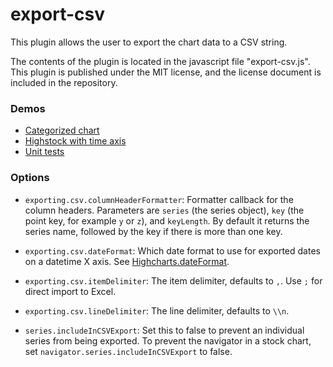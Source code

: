 export-csv
==========
This plugin allows the user to export the chart data to a CSV string.

The contents of the plugin is located in the javascript file "export-csv.js". 
This plugin is published under the MIT license, and the license document is included in the repository.

### Demos
* [Categorized chart](http://jsfiddle.net/highcharts/cqjvD/)
* [Highstock with time axis](http://jsfiddle.net/highcharts/2Jyn5/)
* [Unit tests](http://jsfiddle.net/highcharts/pspdp2de/)

### Options
* `exporting.csv.columnHeaderFormatter`: 
Formatter callback for the column headers. Parameters are `series` (the series object), `key` (the point key, for example `y` or `z`), and `keyLength`. By default it returns the series name, followed by the key if there is more than one key. 

* `exporting.csv.dateFormat`: 
Which date format to use for exported dates on a datetime X axis. See [Highcharts.dateFormat](http://api.highcharts.com/highcharts#Highcharts.dateFormat\(\)).

* `exporting.csv.itemDelimiter`: 
The item delimiter, defaults to `,`. Use `;` for direct import to Excel.

* `exporting.csv.lineDelimiter`: 
The line delimiter, defaults to `\\n`.

* `series.includeInCSVExport`: 
Set this to false to prevent an individual series from being exported. To prevent the navigator in a stock chart, set `navigator.series.includeInCSVExport` to false.
